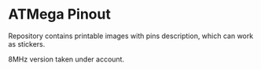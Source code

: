 # ATMega Pinout

Repository contains printable images with pins description, which can work as stickers.

8MHz version taken under account.
